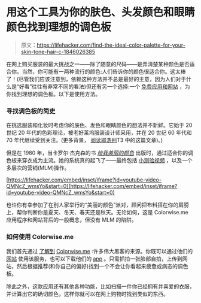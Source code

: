 # 用这个工具为你的肤色、头发颜色和眼睛颜色找到理想的调色板

> 原文：<https://lifehacker.com/find-the-ideal-color-palette-for-your-skin-tone-hair-c-1846026385>

在网上购买服装的最大挑战之一——除了随意的尺码——是弄清楚某种颜色是否适合你。当然，你可能有一两种流行的颜色:人们告诉你的颜色很适合你。这太棒了！(尽管我们应该注意到，依赖这种方法并不总是最好的主意，因为人们对于什么是“好看”往往有非常不同的看法)但还有另一个选择:一个 [免费应用和网站](https://colorwise.me/welcome) ，为你找到理想的调色板。以下是使用方法。



### 寻找调色板的简史

在挑选服装和化妆时考虑你的肤色、发色和眼睛颜色的想法并不新鲜。它始于 20 世纪 20 年代的色彩理论，被老好莱坞服装设计师采用，并在 20 世纪 60 年代和 70 年代继续受到关注。(更多背景， [阅读耶洗别](https://theattic.jezebel.com/is-she-a-winter-or-a-summer-the-long-fashion-legacy-of-1845708838)T3 中的这篇文章)。)

但是在 1980 年，当卡罗尔·杰克森的书 [*给我美丽的颜色*](https://www.amazon.com/Color-Me-Beautiful-Discover-Fabulous/dp/0345345886?asc_campaign=InlineText&asc_refurl=https://lifehacker.com/find-the-ideal-color-palette-for-your-skin-tone-hair-c-1846026385&asc_source=&tag=kinjalifehackerlink-20) 出版时，通过适合你的调色板来穿衣成为主流。她的系统真的起飞了——最终包括 [小测验](https://www.thaliasource.net/2016/10/29/macys-blog-color-me-beautiful-quiz-whats-your-season)[视频](https://www.youtube.com/watch?v=QMNcZ_wmsYo) ，以及一个多层次的营销(MLM)操作。

 [https://lifehacker.com/embed/inset/iframe?id=youtube-video-QMNcZ_wmsYo&start=0](https://lifehacker.com/embed/inset/iframe?id=youtube-video-QMNcZ_wmsYo&start=0) 

也许你有幸参加了在别人家举行的“美丽的颜色”派对，顾问把布料搭在你的肩膀上，帮你判断你是夏天、冬天、春天还是秋天。无论如何，这是 Colorwise.me 应用程序和网站背后的一般概念，但没有 MLM 的陷阱。

### **如何使用 Colorwise.me**

我们首先通过 [了解到](https://www.recomendo.com/posts/find-your-color-palette) [Colorwise.me](https://colorwise.me/welcome) :许多伟大黑客的来源。你既可以通过他们的 [网站](https://colorwise.me/welcome) 使用该服务，也可以下载他们的 [app](https://colorwise.me/mobile-apps) 。只需抓拍一张脸部自拍，上传到网站，然后根据推荐(和你自己的偏好)找到一个不会让你看起来疲惫或病态的调色板。

除此之外，这款应用还有其他各种功能，比如扫描一件你已经拥有并喜爱的衣服，并计算出它的确切颜色，这样你就可以在网上购物时找到类似的东西。